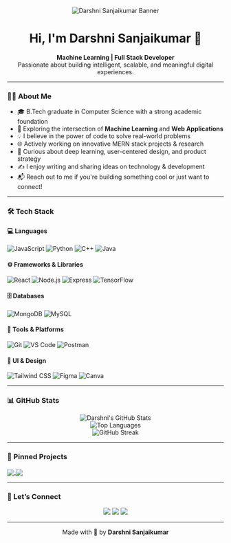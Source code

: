 <!-- Banner -->
<p align="center">
  <img src="https://darshni-portfolio.vercel.app/banner-dark.png" alt="Darshni Sanjaikumar Banner" />
</p>

<h1 align="center">Hi, I'm Darshni Sanjaikumar 👋</h1>
<p align="center">
  <b>Machine Learning | Full Stack Developer</b><br/>
  Passionate about building intelligent, scalable, and meaningful digital experiences.
</p>

---

### 👩‍💻 About Me

- 🎓 B.Tech graduate in Computer Science with a strong academic foundation  
- 🧠 Exploring the intersection of **Machine Learning** and **Web Applications**  
- 💡 I believe in the power of code to solve real-world problems  
- 🌐 Actively working on innovative MERN stack projects & research  
- 🧪 Curious about deep learning, user-centered design, and product strategy  
- ✍️ I enjoy writing and sharing ideas on technology & development  
- 📬 Reach out to me if you're building something cool or just want to connect!

---

### 🛠️ Tech Stack

#### 💻 Languages
![JavaScript](https://img.shields.io/badge/JavaScript-F7DF1E?style=flat&logo=javascript&logoColor=black)
![Python](https://img.shields.io/badge/Python-3776AB?style=flat&logo=python&logoColor=white)
![C++](https://img.shields.io/badge/C++-00599C?style=flat&logo=c%2B%2B&logoColor=white)
![Java](https://img.shields.io/badge/Java-ED8B00?style=flat&logo=java&logoColor=white)

#### ⚙️ Frameworks & Libraries
![React](https://img.shields.io/badge/React-20232A?style=flat&logo=react)
![Node.js](https://img.shields.io/badge/Node.js-339933?style=flat&logo=nodedotjs&logoColor=white)
![Express](https://img.shields.io/badge/Express.js-404D59?style=flat&logo=express)
![TensorFlow](https://img.shields.io/badge/TensorFlow-FF6F00?style=flat&logo=tensorflow&logoColor=white)

#### 🗄️ Databases
![MongoDB](https://img.shields.io/badge/MongoDB-4EA94B?style=flat&logo=mongodb&logoColor=white)
![MySQL](https://img.shields.io/badge/MySQL-005C84?style=flat&logo=mysql&logoColor=white)

#### 🧰 Tools & Platforms
![Git](https://img.shields.io/badge/Git-F05032?style=flat&logo=git&logoColor=white)
![VS Code](https://img.shields.io/badge/VS%20Code-007ACC?style=flat&logo=visual-studio-code&logoColor=white)
![Postman](https://img.shields.io/badge/Postman-FF6C37?style=flat&logo=postman&logoColor=white)

#### 🎨 UI & Design
![Tailwind CSS](https://img.shields.io/badge/Tailwind_CSS-38B2AC?style=flat&logo=tailwind-css&logoColor=white)
![Figma](https://img.shields.io/badge/Figma-F24E1E?style=flat&logo=figma&logoColor=white)
![Canva](https://img.shields.io/badge/Canva-00C4CC?style=flat&logo=canva&logoColor=white)

---

### 📊 GitHub Stats

<p align="center">
  <img src="https://github-readme-stats.vercel.app/api?username=DarshniSanjaikumar&show_icons=true&theme=radical" alt="Darshni's GitHub Stats" />
  <br/>
  <img src="https://github-readme-stats.vercel.app/api/top-langs/?username=DarshniSanjaikumar&layout=compact&theme=radical" alt="Top Languages" />
  <br/>
  <img src="https://streak-stats.demolab.com?user=DarshniSanjaikumar&theme=radical" alt="GitHub Streak" />
</p>

---

### 📌 Pinned Projects

<a href="https://github.com/DarshniSanjaikumar/DreamScape-Frontend">
  <img align="center" src="https://github-readme-stats.vercel.app/api/pin/?username=DarshniSanjaikumar&repo=DreamScape-Frontend&theme=tokyonight" />
</a>
<a href="https://github.com/DarshniSanjaikumar/Startup-Radar">
  <img align="center" src="https://github-readme-stats.vercel.app/api/pin/?username=DarshniSanjaikumar&repo=Startup-Radar_&theme=tokyonight" />
</a>

---

### 🔗 Let’s Connect

<p align="center">
  <a href="mailto:darshnisanjaikumar@gmail.com"><img src="https://img.shields.io/badge/Gmail-D14836?style=for-the-badge&logo=gmail&logoColor=white" /></a>
  <a href="https://www.linkedin.com/in/darshni-sanjaikumar-448642253/"><img src="https://img.shields.io/badge/LinkedIn-blue?style=for-the-badge&logo=linkedin&logoColor=white" /></a>
  <a href="https://darshni-portfolio.vercel.app/"><img src="https://img.shields.io/badge/Portfolio-121212?style=for-the-badge&logo=vercel&logoColor=white" /></a>
</p>

---

<p align="center">
  Made with 💖 by <b>Darshni Sanjaikumar</b>
</p>
